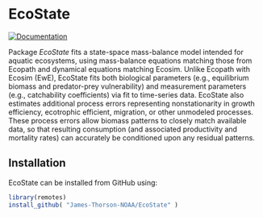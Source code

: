 # EcoState

[![Documentation](https://img.shields.io/badge/documentation-EcoState-orange.svg?colorB=E91E63)](https://james-thorson-noaa.github.io/EcoState/)

Package _EcoState_ fits a state-space mass-balance model intended for aquatic ecosystems, using mass-balance equations matching those from Ecopath and dynamical equations matching Ecosim.  Unlike Ecopath with Ecosim (EwE), EcoState fits both biological parameters (e.g., equilibrium biomass and predator-prey vulnerability) and measurement parameters (e.g., catchability coefficients) via fit to time-series data.  EcoState also estimates additional process errors representing nonstationarity in growth efficiency, ecotrophic efficient, migration, or other unmodeled processes.  These process errors allow biomass patterns to closely match available data, so that resulting consumption (and associated productivity and mortality rates) can accurately be conditioned upon any residual patterns.     

## Installation

EcoState can be installed from GitHub using:

``` r
library(remotes)
install_github( "James-Thorson-NOAA/EcoState" )
```
